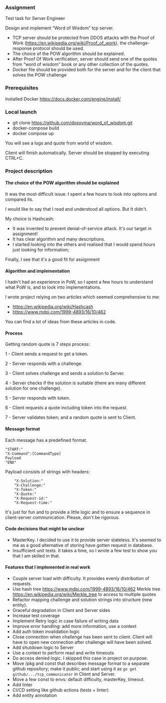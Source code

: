 ### Assignment

Test task for Server Engineer

Design and implement “Word of Wisdom” tcp server.
- TCP server should be protected from DDOS attacks with the Proof of Work (https://en.wikipedia.org/wiki/Proof_of_work),
the challenge-response protocol should be used.
- The choice of the POW algorithm should be explained.
- After Proof Of Work verification, server should send one of the quotes from “word of wisdom” book or any other
collection of the quotes.
- Docker file should be provided both for the server and for the client that solves the POW challenge

### Prerequisites

Installed Docker https://docs.docker.com/engine/install/

### Local launch

- git clone https://github.com/dosovma/word_of_wisdom.git
- docker-compose build
- docker compose up

You will see a logs and quote from world of wisdom.

Client will finish automatically. Server should be stopped by executing CTRL+C.

### Project description

#### The choice of the POW algorithm should be explained

It was the most difficult issue. I spent a few hours to look into options and compared its.

I would like to say that I read and understood all options. But It didn't.

My choice is Hashcash:

- It was invented to prevent denial-of-service attack. It's our target in assignment!
- It has clear algorithm and many descriptions.
- I started looking into the others and realised that I would spend hours just looking for information;

Finally, I see that it's a good fit for assignment

#### Algorithm and implementation

I hadn't had an experience in PoW, so I spent a few hours to understand what PoW is, and to look into implementations.

I wrote project relying on two articles which seemed comprehensive to me:

- https://en.wikipedia.org/wiki/Hashcash
- https://www.mdpi.com/1999-4893/16/10/462

You can find a lot of ideas from these articles in code.

#### Process

Getting random quote is 7 steps process:

1 - Client sends a request to get a token.

2 - Server responds with a challenge.

3 - Client solves challenge and sends a solution to Server.

4 - Server checks if the solution is suitable (there are many different solution for one challenge).

5 - Server responds with token.

6 - Client requests a quote including token into the request.

7 - Server validates token; and a random quote is sent to Client.

#### Message format

Each message has a predefined format.

```text
"START:"
"X-Command":[CommandType]
Payload
"END"
```

Payload consists of strings with headers:

```text
	"X-Solution:"
	"X-Challenge:"
	"X-Token:"
	"X-Quote:"
	"X-Request-id:"
	"X-Request-time:"
```

It's just for fun and to provide a little logic and to ensure a sequence in client-server communication.
Please, don't be rigorous.

#### Code decisions that might be unclear

- MasterKey. I decided to use it to provide server stateless. It's seemed to me as a good alternative of storing have
  gotten request in database.
- Insufficient unit tests. It takes a time, so I wrote a few test to show you that I am skilled in that.

#### Features that I implemented in real work

- Couple server load with difficulty. It provides evenly distribution of requests.
- Use hash tree https://www.mdpi.com/1999-4893/16/10/462 Merkle tree https://en.wikipedia.org/wiki/Merkle_tree to access
  to
  multiple quotes
- Refactor mapping challenge and solution strings into structure (new entity).
- Graceful degradation in Client and Server sides
- Increase test coverage
- Implement Retry logic in case failure of writing data
- Improve error handling: add more information, use a context
- Add auth token invalidation logic
- Close connection when challenge has been sent to client. Client will have to open new connection after challenge will
  have been solved.
- Add shutdown logic to Server
- Use a context to perform read and write timeouts
- Do access denied logic. I skipped this case in project on purpose.
- Move /pkg and const that describes message format to a separate github repository; make it public; and start using it
  as `go get github/.../tcp_communicator` in Client and Server.
- Move a few const to envs: default difficulty, masterKey, timeout.
- Add linter
- CI/CD setting like github actions (tests + linter)
- Add entity annotation
